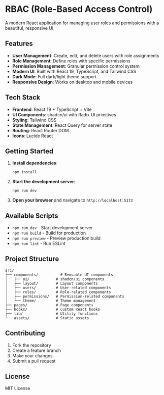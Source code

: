 # RBAC (Role-Based Access Control)

A modern React application for managing user roles and permissions with a beautiful, responsive UI.

## Features

- **User Management**: Create, edit, and delete users with role assignments
- **Role Management**: Define roles with specific permissions
- **Permission Management**: Granular permission control system
- **Modern UI**: Built with React 19, TypeScript, and Tailwind CSS
- **Dark Mode**: Full dark/light theme support
- **Responsive Design**: Works on desktop and mobile devices

## Tech Stack

- **Frontend**: React 19 + TypeScript + Vite
- **UI Components**: shadcn/ui with Radix UI primitives
- **Styling**: Tailwind CSS
- **State Management**: React Query for server state
- **Routing**: React Router DOM
- **Icons**: Lucide React

## Getting Started

1. **Install dependencies**:
   ```bash
   npm install
   ```

2. **Start the development server**:
   ```bash
   npm run dev
   ```

3. **Open your browser** and navigate to `http://localhost:5173`

## Available Scripts

- `npm run dev` - Start development server
- `npm run build` - Build for production
- `npm run preview` - Preview production build
- `npm run lint` - Run ESLint

## Project Structure

```
src/
├── components/          # Reusable UI components
│   ├── ui/            # shadcn/ui components
│   ├── layout/        # Layout components
│   ├── users/         # User-related components
│   ├── roles/         # Role-related components
│   ├── permissions/   # Permission-related components
│   └── theme/         # Theme management
├── pages/             # Page components
├── hooks/             # Custom React hooks
├── lib/               # Utility functions
└── assets/            # Static assets
```

## Contributing

1. Fork the repository
2. Create a feature branch
3. Make your changes
4. Submit a pull request

## License

MIT License

